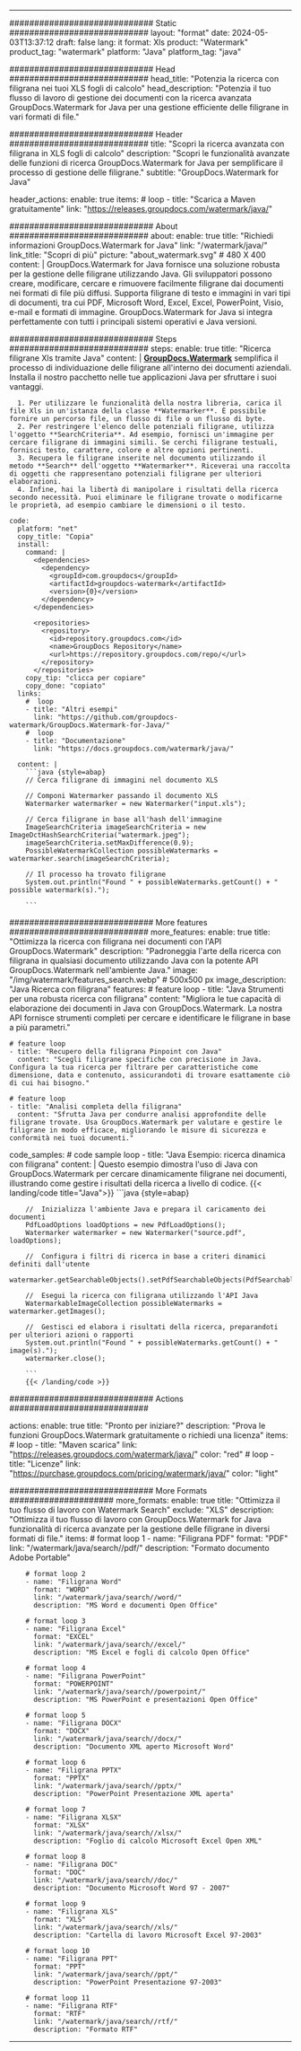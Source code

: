 
---
############################# Static ############################
layout: "format"
date:  2024-05-03T13:37:12
draft: false
lang: it
format: Xls
product: "Watermark"
product_tag: "watermark"
platform: "Java"
platform_tag: "java"

############################# Head ############################
head_title: "Potenzia la ricerca con filigrana nei tuoi XLS fogli di calcolo"
head_description: "Potenzia il tuo flusso di lavoro di gestione dei documenti con la ricerca avanzata GroupDocs.Watermark for Java per una gestione efficiente delle filigrane in vari formati di file."

############################# Header ############################
title: "Scopri la ricerca avanzata con filigrana in XLS fogli di calcolo" 
description: "Scopri le funzionalità avanzate delle funzioni di ricerca GroupDocs.Watermark for Java per semplificare il processo di gestione delle filigrane."
subtitle: "GroupDocs.Watermark for Java" 

header_actions:
  enable: true
  items:
    #  loop
    - title: "Scarica a Maven gratuitamente"
      link: "https://releases.groupdocs.com/watermark/java/"
      
############################# About ############################
about:
    enable: true
    title: "Richiedi informazioni GroupDocs.Watermark for Java"
    link: "/watermark/java/"
    link_title: "Scopri di più"
    picture: "about_watermark.svg" # 480 X 400
    content: |
       GroupDocs.Watermark for Java fornisce una soluzione robusta per la gestione delle filigrane utilizzando Java. Gli sviluppatori possono creare, modificare, cercare e rimuovere facilmente filigrane dai documenti nei formati di file più diffusi. Supporta filigrane di testo e immagini in vari tipi di documenti, tra cui PDF, Microsoft Word, Excel, Excel, PowerPoint, Visio, e-mail e formati di immagine. GroupDocs.Watermark for Java si integra perfettamente con tutti i principali sistemi operativi e Java versioni.

############################# Steps ############################
steps:
    enable: true
    title: "Ricerca filigrane Xls tramite Java"
    content: |
      **[GroupDocs.Watermark](https://products.groupdocs.com/watermark/java/)** semplifica il processo di individuazione delle filigrane all'interno dei documenti aziendali. Installa il nostro pacchetto nelle tue applicazioni Java per sfruttare i suoi vantaggi.
      
      1. Per utilizzare le funzionalità della nostra libreria, carica il file Xls in un'istanza della classe **Watermarker**. È possibile fornire un percorso file, un flusso di file o un flusso di byte.
      2. Per restringere l'elenco delle potenziali filigrane, utilizza l'oggetto **SearchCriteria**. Ad esempio, fornisci un'immagine per cercare filigrane di immagini simili. Se cerchi filigrane testuali, fornisci testo, carattere, colore e altre opzioni pertinenti.
      3. Recupera le filigrane inserite nel documento utilizzando il metodo **Search** dell'oggetto **Watermarker**. Riceverai una raccolta di oggetti che rappresentano potenziali filigrane per ulteriori elaborazioni.
      4. Infine, hai la libertà di manipolare i risultati della ricerca secondo necessità. Puoi eliminare le filigrane trovate o modificarne le proprietà, ad esempio cambiare le dimensioni o il testo.
   
    code:
      platform: "net"
      copy_title: "Copia"
      install:
        command: |
          <dependencies>
            <dependency>
              <groupId>com.groupdocs</groupId>
              <artifactId>groupdocs-watermark</artifactId>
              <version>{0}</version>
            </dependency>
          </dependencies>

          <repositories>
            <repository>
              <id>repository.groupdocs.com</id>
              <name>GroupDocs Repository</name>
              <url>https://repository.groupdocs.com/repo/</url>
            </repository>
          </repositories>
        copy_tip: "clicca per copiare"
        copy_done: "copiato"
      links:
        #  loop
        - title: "Altri esempi"
          link: "https://github.com/groupdocs-watermark/GroupDocs.Watermark-for-Java/"
        #  loop
        - title: "Documentazione"
          link: "https://docs.groupdocs.com/watermark/java/"
          
      content: |
        ```java {style=abap}
        // Cerca filigrane di immagini nel documento XLS

        // Componi Watermarker passando il documento XLS
        Watermarker watermarker = new Watermarker("input.xls");
        
        // Cerca filigrane in base all'hash dell'immagine
        ImageSearchCriteria imageSearchCriteria = new ImageDctHashSearchCriteria("watermark.jpeg");
        imageSearchCriteria.setMaxDifference(0.9);
        PossibleWatermarkCollection possibleWatermarks = watermarker.search(imageSearchCriteria);

        // Il processo ha trovato filigrane
        System.out.println("Found " + possibleWatermarks.getCount() + " possible watermark(s).");
        
        ```          
        
############################# More features ############################
more_features:
  enable: true
  title: "Ottimizza la ricerca con filigrana nei documenti con l'API GroupDocs.Watermark"
  description: "Padroneggia l'arte della ricerca con filigrana in qualsiasi documento utilizzando Java con la potente API GroupDocs.Watermark nell'ambiente Java."
  image: "/img/watermark/features_search.webp" # 500x500 px
  image_description: "Java Ricerca con filigrana"
  features:
    # feature loop
    - title: "Java Strumenti per una robusta ricerca con filigrana"
      content: "Migliora le tue capacità di elaborazione dei documenti in Java con GroupDocs.Watermark. La nostra API fornisce strumenti completi per cercare e identificare le filigrane in base a più parametri."

    # feature loop
    - title: "Recupero della filigrana Pinpoint con Java"
      content: "Scegli filigrane specifiche con precisione in Java. Configura la tua ricerca per filtrare per caratteristiche come dimensione, data e contenuto, assicurandoti di trovare esattamente ciò di cui hai bisogno."

    # feature loop
    - title: "Analisi completa della filigrana"
      content: "Sfrutta Java per condurre analisi approfondite delle filigrane trovate. Usa GroupDocs.Watermark per valutare e gestire le filigrane in modo efficace, migliorando le misure di sicurezza e conformità nei tuoi documenti."
      
  code_samples:
    # code sample loop
    - title: "Java Esempio: ricerca dinamica con filigrana"
      content: |
        Questo esempio dimostra l'uso di Java con GroupDocs.Watermark per cercare dinamicamente filigrane nei documenti, illustrando come gestire i risultati della ricerca a livello di codice.
        {{< landing/code title="Java">}}
        ```java {style=abap}
        
        //  Inizializza l'ambiente Java e prepara il caricamento dei documenti
        PdfLoadOptions loadOptions = new PdfLoadOptions();
        Watermarker watermarker = new Watermarker("source.pdf", loadOptions);

        //  Configura i filtri di ricerca in base a criteri dinamici definiti dall'utente
        watermarker.getSearchableObjects().setPdfSearchableObjects(PdfSearchableObjects.AttachedImages);

        //  Esegui la ricerca con filigrana utilizzando l'API Java
        WatermarkableImageCollection possibleWatermarks = watermarker.getImages();

        //  Gestisci ed elabora i risultati della ricerca, preparandoti per ulteriori azioni o rapporti
        System.out.println("Found " + possibleWatermarks.getCount() + " image(s).");
        watermarker.close();

        ```
        {{< /landing/code >}}


############################# Actions ############################

actions:
  enable: true
  title: "Pronto per iniziare?"
  description: "Prova le funzioni GroupDocs.Watermark gratuitamente o richiedi una licenza"
  items:
    #  loop
    - title: "Maven scarica"
      link: "https://releases.groupdocs.com/watermark/java/"
      color: "red"
        #  loop
    - title: "Licenze"
      link: "https://purchase.groupdocs.com/pricing/watermark/java/"
      color: "light"


############################# More Formats #####################
more_formats:
    enable: true
    title: "Ottimizza il tuo flusso di lavoro con Watermark Search"
    exclude: "XLS"
    description: "Ottimizza il tuo flusso di lavoro con GroupDocs.Watermark for Java funzionalità di ricerca avanzate per la gestione delle filigrane in diversi formati di file."
    items: 
        # format loop 1
        - name: "Filigrana PDF"
          format: "PDF"
          link: "/watermark/java/search//pdf/"
          description: "Formato documento Adobe Portable"

        # format loop 2
        - name: "Filigrana Word"
          format: "WORD"
          link: "/watermark/java/search//word/"
          description: "MS Word e documenti Open Office"
          
        # format loop 3
        - name: "Filigrana Excel"
          format: "EXCEL"
          link: "/watermark/java/search//excel/"
          description: "MS Excel e fogli di calcolo Open Office"

        # format loop 4
        - name: "Filigrana PowerPoint"
          format: "POWERPOINT"
          link: "/watermark/java/search//powerpoint/"
          description: "MS PowerPoint e presentazioni Open Office"

        # format loop 5
        - name: "Filigrana DOCX"
          format: "DOCX"
          link: "/watermark/java/search//docx/"
          description: "Documento XML aperto Microsoft Word"
          
        # format loop 6
        - name: "Filigrana PPTX"
          format: "PPTX"
          link: "/watermark/java/search//pptx/"
          description: "PowerPoint Presentazione XML aperta"
          
        # format loop 7
        - name: "Filigrana XLSX"
          format: "XLSX"
          link: "/watermark/java/search//xlsx/"
          description: "Foglio di calcolo Microsoft Excel Open XML"

        # format loop 8
        - name: "Filigrana DOC"
          format: "DOC"
          link: "/watermark/java/search//doc/"
          description: "Documento Microsoft Word 97 - 2007"

        # format loop 9
        - name: "Filigrana XLS"
          format: "XLS"
          link: "/watermark/java/search//xls/"
          description: "Cartella di lavoro Microsoft Excel 97-2003"

        # format loop 10
        - name: "Filigrana PPT"
          format: "PPT"
          link: "/watermark/java/search//ppt/"
          description: "PowerPoint Presentazione 97-2003"

        # format loop 11
        - name: "Filigrana RTF"
          format: "RTF"
          link: "/watermark/java/search//rtf/"
          description: "Formato RTF"

---